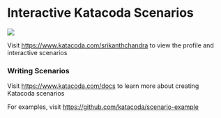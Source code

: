 # Interactive Katacoda Scenarios

[![](http://shields.katacoda.com/katacoda/srikanthchandra/count.svg)](https://www.katacoda.com/srikanthchandra "Get your profile on Katacoda.com")

Visit https://www.katacoda.com/srikanthchandra to view the profile and interactive scenarios

### Writing Scenarios
Visit https://www.katacoda.com/docs to learn more about creating Katacoda scenarios

For examples, visit https://github.com/katacoda/scenario-example

